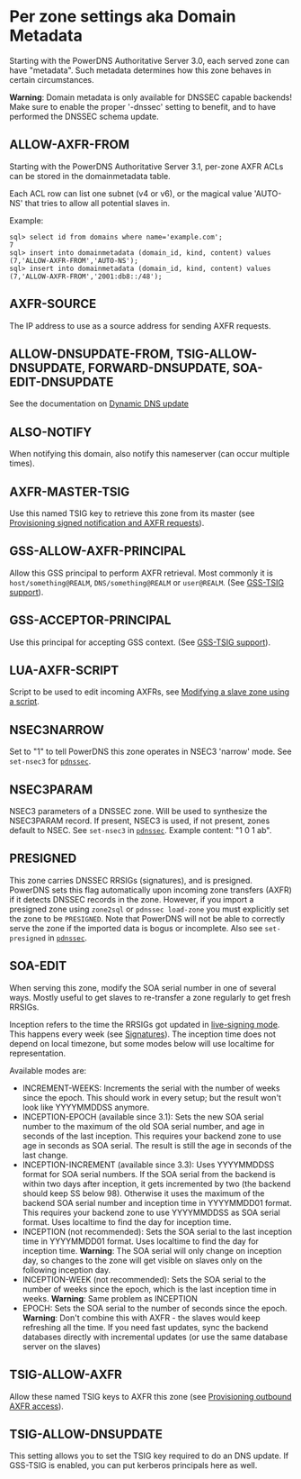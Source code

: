 # Per zone settings aka Domain Metadata
Starting with the PowerDNS Authoritative Server 3.0, each served zone can have
"metadata". Such metadata determines how this zone behaves in certain circumstances.

**Warning**: Domain metadata is only available for DNSSEC capable backends! Make
sure to enable the proper '-dnssec' setting to benefit, and to have performed
the DNSSEC schema update.

## ALLOW-AXFR-FROM
Starting with the PowerDNS Authoritative Server 3.1, per-zone AXFR ACLs can be
stored in the domainmetadata table.

Each ACL row can list one subnet (v4 or v6), or the magical value 'AUTO-NS' that
tries to allow all potential slaves in.

Example:

```
sql> select id from domains where name='example.com';
7
sql> insert into domainmetadata (domain_id, kind, content) values (7,'ALLOW-AXFR-FROM','AUTO-NS');
sql> insert into domainmetadata (domain_id, kind, content) values (7,'ALLOW-AXFR-FROM','2001:db8::/48');
```

## AXFR-SOURCE
The IP address to use as a source address for sending AXFR requests.

## ALLOW-DNSUPDATE-FROM, TSIG-ALLOW-DNSUPDATE, FORWARD-DNSUPDATE, SOA-EDIT-DNSUPDATE
See the documentation on [Dynamic DNS update](dnsupdate.md)

## ALSO-NOTIFY
When notifying this domain, also notify this nameserver (can occur multiple times).

## AXFR-MASTER-TSIG
Use this named TSIG key to retrieve this zone from its master (see
[Provisioning signed notification and AXFR requests](modes-of-operation.md#provisioning-signed-notification-and-axfr-requests)).

## GSS-ALLOW-AXFR-PRINCIPAL
Allow this GSS principal to perform AXFR retrieval. Most commonly it is
`host/something@REALM`, `DNS/something@REALM` or `user@REALM`. (See
[GSS-TSIG support](gss-tsig.md)).

## GSS-ACCEPTOR-PRINCIPAL
Use this principal for accepting GSS context. (See [GSS-TSIG support](gss-tsig.md)).

## LUA-AXFR-SCRIPT
Script to be used to edit incoming AXFRs, see [Modifying a slave zone using a script](modes-of-operation.md#modifying-a-slave-zone-using-a-script).

## NSEC3NARROW
Set to "1" to tell PowerDNS this zone operates in NSEC3 'narrow' mode. See
`set-nsec3` for [`pdnssec`](dnssec.md#pdnssec).

## NSEC3PARAM
NSEC3 parameters of a DNSSEC zone. Will be used to synthesize the NSEC3PARAM
record. If present, NSEC3 is used, if not present, zones default to NSEC. See
`set-nsec3` in [`pdnssec`](dnssec.md#pdnssec). Example content: "1 0 1 ab".

## PRESIGNED
This zone carries DNSSEC RRSIGs (signatures), and is presigned. PowerDNS sets
this flag automatically upon incoming zone transfers (AXFR) if it detects DNSSEC
records in the zone. However, if you import a presigned zone using `zone2sql` or
`pdnssec load-zone` you must explicitly set the zone to be `PRESIGNED`. Note that
PowerDNS will not be able to correctly serve the zone if the imported data is
bogus or incomplete. Also see `set-presigned` in [`pdnssec`](dnssec.md#pdnssec).

## SOA-EDIT
When serving this zone, modify the SOA serial number in one of several ways.
Mostly useful to get slaves to re-transfer a zone regularly to get fresh RRSIGs.

Inception refers to the time the RRSIGs got updated in
[live-signing mode](dnssec.md#records-keys-signatures-hashes-within-powerdnssec-in-online-signing-mode).
This happens every week (see [Signatures](dnssec.md#signatures)). The inception
time does not depend on local timezone, but some modes below will use localtime
for representation.

Available modes are:

* INCREMENT-WEEKS: Increments the serial with the number of weeks since the epoch. This should work in every setup; but the result won't look like YYYYMMDDSS anymore.
* INCEPTION-EPOCH (available since 3.1): Sets the new SOA serial number to the maximum of the old SOA serial number, and age in seconds of the last inception. This requires your backend zone to use age in seconds as SOA serial. The result is still the age in seconds of the last change.
* INCEPTION-INCREMENT (available since 3.3): Uses YYYYMMDDSS format for SOA serial numbers. If the SOA serial from the backend is within two days after inception, it gets incremented by two (the backend should keep SS below 98). Otherwise it uses the maximum of the backend SOA serial number and inception time in YYYYMMDD01 format. This requires your backend zone to use YYYYMMDDSS as SOA serial format. Uses localtime to find the day for inception time.
* INCEPTION (not recommended): Sets the SOA serial to the last inception time in YYYYMMDD01 format. Uses localtime to find the day for inception time. **Warning**: The SOA serial will only change on inception day, so changes to the zone will get visible on slaves only on the following inception day.
* INCEPTION-WEEK (not recommended): Sets the SOA serial to the number of weeks since the epoch, which is the last inception time in weeks. **Warning**: Same problem as INCEPTION
* EPOCH: Sets the SOA serial to the number of seconds since the epoch. **Warning**: Don't combine this with AXFR - the slaves would keep refreshing all the time. If you need fast updates, sync the backend databases directly with incremental updates (or use the same database server on the slaves)

## TSIG-ALLOW-AXFR
Allow these named TSIG keys to AXFR this zone (see [Provisioning outbound AXFR access](modes-of-operation.md#provisioning-outbound-axfr-access)).

## TSIG-ALLOW-DNSUPDATE
This setting allows you to set the TSIG key required to do an DNS update. If
GSS-TSIG is enabled, you can put kerberos principals here as well.
